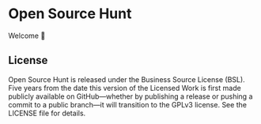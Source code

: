 # Open Source Hunt

Welcome 👋

## License

Open Source Hunt is released under the Business Source License (BSL). Five years from the date this version of the Licensed Work is first made publicly available on GitHub—whether by publishing a release or pushing a commit to a public branch—it will transition to the GPLv3 license. See the LICENSE file for details.
